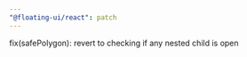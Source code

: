 ```yaml
---
"@floating-ui/react": patch
---
```


fix(safePolygon): revert to checking if any nested child is open
